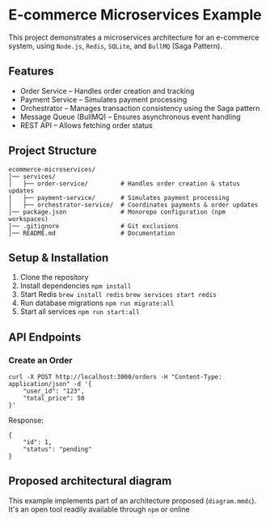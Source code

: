 # E-commerce Microservices Example

This project demonstrates a microservices architecture for an e-commerce system, using `Node.js`, `Redis`, `SQLite`, and `BullMQ` (Saga Pattern).

## Features

- Order Service – Handles order creation and tracking
- Payment Service – Simulates payment processing
- Orchestrator – Manages transaction consistency using the Saga pattern
- Message Queue (BullMQ) – Ensures asynchronous event handling
- REST API – Allows fetching order status

## Project Structure

```
ecommerce-microservices/
│── services/
│   ├── order-service/         # Handles order creation & status updates
│   ├── payment-service/       # Simulates payment processing
│   ├── orchestrator-service/  # Coordinates payments & order updates
│── package.json               # Monorepo configuration (npm workspaces)
│── .gitignore                 # Git exclusions
│── README.md                  # Documentation
```

## Setup & Installation

1. Clone the repository
2. Install dependencies
`npm install`
3. Start Redis
`brew install redis`
`brew services start redis`
4. Run database migrations
`npm run migrate:all`
5. Start all services
`npm run start:all`

## API Endpoints

### Create an Order
```
curl -X POST http://localhost:3000/orders -H "Content-Type: application/json" -d '{
    "user_id": "123",
    "total_price": 50
}'
```
Response:
```
{
    "id": 1,
    "status": "pending"
}
```

## Proposed architectural diagram
This example implements part of an architecture proposed (`diagram.mmdc`). It's an open tool readily available through `npm` or online